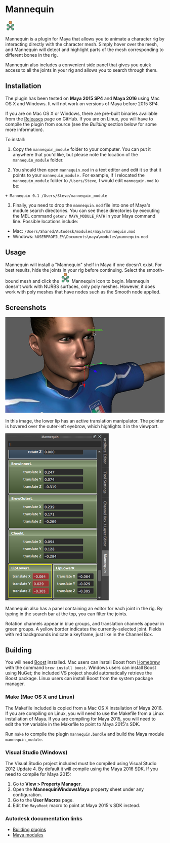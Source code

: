 Mannequin
==========
![Mannequin icon](icons/mannequin_maya2016.png)

Mannequin is a plugin for Maya that allows you to animate a character rig
by interacting directly with the character mesh. Simply hover over the mesh,
and Mannequin will detect and highlight parts of the mesh corresponding to
different bones in the rig.

Mannequin also includes a convenient side panel that gives you quick access
to all the joints in your rig and allows you to search through them.


Installation
------------
The plugin has been tested on **Maya 2015 SP4** and **Maya 2016** using Mac OS X
and Windows. It will not work on versions of Maya before 2015 SP4.

If you are on Mac OS X or Windows, there are pre-built binaries available from
the [Releases](https://github.com/sdao/mannnequin/releases) page on GitHub. If
you are on Linux, you will have to compile the plugin from source (see the
*Building* section below for some more information).

To install:

1. Copy the `mannequin_module` folder to your computer. You can put it
anywhere that you'd like, but please note the location of the `mannequin_module`
folder.

2. You should then open `mannequin.mod` in a text editor and edit it so that it
points to your `mannequin_module.` For example, if I relocated the
`mannequin_module` folder to `/Users/Steve`, I would edit `mannequin.mod` to be:
  ```
  + Mannequin 0.1 /Users/Steve/mannequin_module
  ```

3. Finally, you need to drop the `mannequin.mod` file into one of Maya's module
search directories. You can see these directories by executing the MEL command
`getenv MAYA_MODULE_PATH` in your Maya command line. Possible locations include:
  * Mac: `/Users/Shared/Autodesk/modules/maya/mannequin.mod`
  * Windows: `%USERPROFILE%\Documents\maya\modules\mannequin.mod`


Usage
-----
Mannequin will install a "Mannequin" shelf in Maya if one doesn't exist. For
best results, hide the joints in your rig before continuing. Select the
smooth-bound mesh and click the ![Mannequin icon](icons/mannequin_maya2016.png)
Mannequin icon to begin. Mannequin doesn't work with NURBS surfaces, only poly
meshes. However, it does work with poly meshes that have nodes such as the
Smooth node applied.


Screenshots
-----------
![Mannequin manipulators in the viewport](screenshots/manipulators.png)

In this image, the lower lip has an active translation manipulator. The pointer is hovered over the outer-left eyebrow, which highlights it in the viewport.

![Mannequin side panel](screenshots/panel.png)

Mannequin also has a panel containing an editor for each joint in the rig. By
typing in the search bar at the top, you can filter the joints.

Rotation channels appear in blue groups, and translation channels appear in
green groups. A yellow border indicates the currently-selected joint. Fields
with red backgrounds indicate a keyframe, just like in the Channel Box.


Building
--------
You will need [Boost](http://www.boost.org/) installed. Mac users can install
Boost from [Homebrew](http://brew.sh) with the command `brew install boost`.
Windows users can install Boost using NuGet; the included VS project should
automatically retrieve the Boost package. Linux users can install Boost from
the system package manager.

### Make (Mac OS X and Linux)
The Makefile included is copied from a Mac OS X installation of Maya 2016. If
you are compiling on Linux, you will need to use the Makefile from a Linux
installation of Maya. If you are compiling for Maya 2015, you will need to edit
the `TOP` variable in the Makefile to point to Maya 2015's SDK.

Run `make` to compile the plugin `mannequin.bundle` and build the Maya module
`mannequin_module`.

### Visual Studio (Windows)
The Visual Studio project included must be compiled using Visual Studio 2012
Update 4. By default it will compile using the Maya 2016 SDK. If you need to
compile for Maya 2015:

1. Go to **View > Property Manager**.
2. Open the **MannequinWindowsMaya** property sheet under any configuration.
3. Go to the **User Macros** page.
4. Edit the `MayaRoot` macro to point at Maya 2015's SDK instead.

### Autodesk documentation links
* [Building plugins](http://help.autodesk.com/cloudhelp/2016/ENU/Maya-SDK/files/Setting_up_your_build_environment.htm)
* [Maya modules](http://help.autodesk.com/cloudhelp/2016/ENU/Maya-SDK/files/GUID-130A3F57-2A5D-4E56-B066-6B86F68EEA22.htm)
